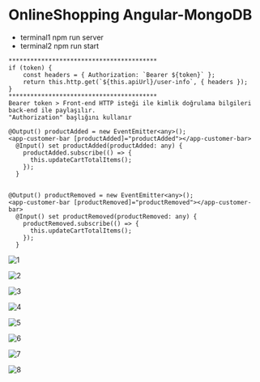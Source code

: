 # OnlineShopping Angular-MongoDB

- terminal1 npm run server
- terminal2 npm run start

```
*****************************************
if (token) {
    const headers = { Authorization: `Bearer ${token}` };
    return this.http.get(`${this.apiUrl}/user-info`, { headers });
} 
*****************************************
Bearer token > Front-end HTTP isteği ile kimlik doğrulama bilgileri back-end ile paylaşılır.
"Authorization" başlığını kullanır
```

```
@Output() productAdded = new EventEmitter<any>();
<app-customer-bar [productAdded]="productAdded"></app-customer-bar>
  @Input() set productAdded(productAdded: any) {
    productAdded.subscribe(() => {
      this.updateCartTotalItems();
    });
  }


@Output() productRemoved = new EventEmitter<any>();
<app-customer-bar [productRemoved]="productRemoved"></app-customer-bar>
  @Input() set productRemoved(productRemoved: any) {
    productRemoved.subscribe(() => {
      this.updateCartTotalItems();
    });
  }
```

![1](https://github.com/eraybahcegulu/online-shopping-angular-mongodb/assets/84785201/a5b9be5c-fc96-485e-bc8f-b6a1888c1fff)

![2](https://github.com/eraybahcegulu/online-shopping-angular-mongodb/assets/84785201/abcba9f3-f223-4d65-b475-c60eb10e759c)

![3](https://github.com/eraybahcegulu/online-shopping-angular-mongodb/assets/84785201/5078a156-965a-43ba-8392-dc66b9568cff)

![4](https://github.com/eraybahcegulu/online-shopping-angular-mongodb/assets/84785201/987c62de-ff11-4fb3-b77c-16775e39bd4c)

![5](https://github.com/eraybahcegulu/online-shopping-angular-mongodb/assets/84785201/19032c69-35b3-4352-8e8a-65050de5555a)

![6](https://github.com/eraybahcegulu/online-shopping-angular-mongodb/assets/84785201/58190cac-5419-4563-9d4f-5a5714e01570)

![7](https://github.com/eraybahcegulu/online-shopping-angular-mongodb/assets/84785201/0e755347-5879-4afd-b912-414bc4a5dbce)

![8](https://github.com/eraybahcegulu/online-shopping-angular-mongodb/assets/84785201/7eb9991e-4e16-41f9-afd9-2a5810541c0b)
